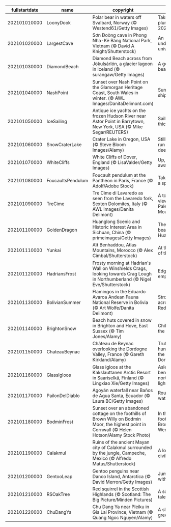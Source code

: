 |fullstartdate|name|copyright|title|image|
|--|--|--|--|--|
202101010000|LoonyDook|Polar bear in waters off Svalbard, Norway (© Westend61/Getty Images)|Take the plunge into 2021|![](/en-GB/2021/01/202101010000LoonyDook.jpg)|
202101020000|LargestCave|Sơn Đoòng cave in Phong Nha-Kẻ Bàng National Park, Vietnam (© David A Knight/Shutterstock)|An underground universe|![](/en-GB/2021/01/202101020000LargestCave.jpg)|
202101030000|DiamondBeach|Diamond Beach across from Jökulsárlón, a glacier lagoon in Iceland (© surangaw/Getty Images)|A gem of a beach|![](/en-GB/2021/01/202101030000DiamondBeach.jpg)|
202101040000|NashPoint|Sunset over Nash Point on the Glamorgan Heritage Coast, South Wales in winter. (© AWL Images/DanitaDelimont.com)|Sunsets and shipwrecks|![](/en-GB/2021/01/202101040000NashPoint.jpg)|
202101050000|IceSailing|Antique ice yachts on the frozen Hudson River near Astor Point in Barrytown, New York, USA (© Mike Segar/REUTERS)|Sailing on thick ice|![](/en-GB/2021/01/202101050000IceSailing.jpg)|
202101060000|SnowCraterLake|Crater Lake in Oregon, USA (© Steve Bloom Images/Alamy)|Still waters run (very) deep|![](/en-GB/2021/01/202101060000SnowCraterLake.jpg)|
202101070000|WhiteCliffs|White Cliffs of Dover, England (© LisaValder/Getty Images)|Up, up and away!|![](/en-GB/2021/01/202101070000WhiteCliffs.jpg)|
202101080000|FoucaultsPendulum|Foucault pendulum at the Panthéon in Paris, France (© Adolf/Adobe Stock)|Take this for a spin...|![](/en-GB/2021/01/202101080000FoucaultsPendulum.jpg)|
202101090000|TreCime|Tre Cime di Lavaredo as seen from the Lavaredo fork, Sexten Dolomites, Italy (© AWL Images/Danita Delimont)|A towering view of the Pale Mountains|![](/en-GB/2021/01/202101090000TreCime.jpg)|
202101100000|GoldenDragon|Huanglong Scenic and Historic Interest Area in Sichuan, China (© primeimages/Getty Images)|The icy beauty of Huanglong|![](/en-GB/2021/01/202101100000GoldenDragon.jpg)|
202101110000|Yunkai|Aït Benhaddou, Atlas Mountains, Morocco (© Alex Cimbal/Shutterstock)|At the gates of the ksar|![](/en-GB/2021/01/202101110000Yunkai.jpg)|
202101120000|HadriansFrost|Frosty morning at Hadrian's Wall on Winshields Crags, looking towards Crag Lough in Northumberland (© Nigel Eve/Shutterstock)|Edge of an empire|![](/en-GB/2021/01/202101120000HadriansFrost.jpg)|
202101130000|BolivianSummer|Flamingos in the Eduardo Avaroa Andean Fauna National Reserve in Bolivia (© Art Wolfe/Danita Delimont)|Strolling across the Red Lagoon|![](/en-GB/2021/01/202101130000BolivianSummer.jpg)|
202101140000|BrightonSnow|Beach huts covered in snow in Brighton and Hove, East Sussex (© Tim Jones/Alamy)|Chilling at the beach|![](/en-GB/2021/01/202101140000BrightonSnow.jpg)|
202101150000|ChateauBeynac|Château de Beynac overlooking the Dordogne Valley, France (© Gareth Kirkland/Alamy)|Truffle hunting in the Dordogne|![](/en-GB/2021/01/202101150000ChateauBeynac.jpg)|
202101160000|GlassIgloos|Glass igloos at the Kakslauttanen Arctic Resort in Saariselkä, Finland (© Lingxiao Xie/Getty Images)|Asleep beneath the northern lights|![](/en-GB/2021/01/202101160000GlassIgloos.jpg)|
202101170000|PailonDelDiablo|Agoyán waterfall near Baños de Agua Santa, Ecuador (© Laura BC/Getty Images)|Route of the waterfalls|![](/en-GB/2021/01/202101170000PailonDelDiablo.jpg)|
202101180000|BodminFrost|Sunset over an abandoned cottage on the foothills of Brown Willy on Bodmin Moor, the highest point in Cornwall (© Helen Hotson/Alamy Stock Photo)|In the foothills of Bronn Wennili|![](/en-GB/2021/01/202101180000BodminFrost.jpg)|
202101190000|Calakmul|Ruins of the ancient Mayan city of Calakmul surrounded by the jungle, Campeche, Mexico (© Alfredo Matus/Shutterstock)|A lost civilisation|![](/en-GB/2021/01/202101190000Calakmul.jpg)|
202101200000|GentooLeap|Gentoo penguins near Danco Island, Antarctica (© David Merron/Getty Images)|Jumping with style|![](/en-GB/2021/01/202101200000GentooLeap.jpg)|
202101210000|RSOakTree|Red squirrel in the Scottish Highlands (© Scotland: The Big Picture/Minden Pictures)|A squirrel's tale|![](/en-GB/2021/01/202101210000RSOakTree.jpg)|
202101220000|ChuDangYa|Chu Dang Ya near Pleiku in Gia Lai Province, Vietnam (© Quang Ngoc Nguyen/Alamy)|A sleeping green giant|![](/en-GB/2021/01/202101220000ChuDangYa.jpg)|
